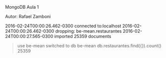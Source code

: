 MongoDB Aula 1

Autor: Rafael Zamboni

2016-02-24T00:00:26.462-0300 connected to:localhost
2016-02-24T00:00:26.462-0300 dropping: be-mean.restaurantes
2016-02-24T00:00:27.565-0300 imported 25359 documents

> use be-mean
switched to db be-mean
> db.restaurantes.find({}).count()
25359

